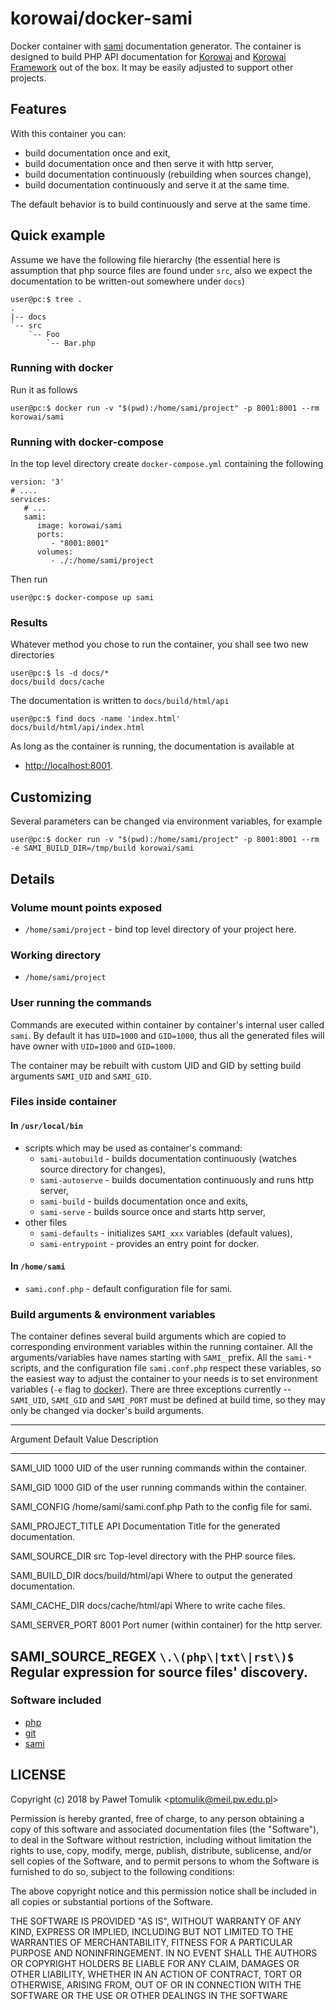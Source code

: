 korowai/docker-sami
===================

Docker container with [sami](https://github.com/FriendsOfPHP/Sami/)
documentation generator. The container is designed to build PHP API
documentation for [Korowai](https://github.com/korowai/korowai/) and
[Korowai Framework](https://github.com/korowai/framework/) out of the
box. It may be easily adjusted to support other projects.

Features
--------

With this container you can:

-   build documentation once and exit,
-   build documentation once and then serve it with http server,
-   build documentation continuously (rebuilding when sources change),
-   build documentation continuously and serve it at the same time.

The default behavior is to build continuously and serve at the same
time.

Quick example
-------------

Assume we have the following file hierarchy (the essential here is
assumption that php source files are found under `src`, also we expect
the documentation to be written-out somewhere under `docs`)

``` {.sourceCode .console}
user@pc:$ tree .
.
|-- docs
`-- src
    `-- Foo
        `-- Bar.php
```

### Running with docker

Run it as follows

``` {.sourceCode .console}
user@pc:$ docker run -v "$(pwd):/home/sami/project" -p 8001:8001 --rm korowai/sami
```

### Running with docker-compose

In the top level directory create `docker-compose.yml` containing the
following

``` {.sourceCode .yaml}
version: '3'
# ....
services:
   # ...
   sami:
      image: korowai/sami
      ports:
         - "8001:8001"
      volumes:
         - ./:/home/sami/project
```

Then run

``` {.sourceCode .console}
user@pc:$ docker-compose up sami
```

### Results

Whatever method you chose to run the container, you shall see two new
directories

``` {.sourceCode .console}
user@pc:$ ls -d docs/*
docs/build docs/cache
```

The documentation is written to `docs/build/html/api`

``` {.sourceCode .console}
user@pc:$ find docs -name 'index.html'
docs/build/html/api/index.html
```

As long as the container is running, the documentation is available at

-   <http://localhost:8001>.

Customizing
-----------

Several parameters can be changed via environment variables, for example

``` {.sourceCode .console}
user@pc:$ docker run -v "$(pwd):/home/sami/project" -p 8001:8001 --rm -e SAMI_BUILD_DIR=/tmp/build korowai/sami
```

Details
-------

### Volume mount points exposed

-   `/home/sami/project` - bind top level directory of your project
    here.

### Working directory

-   `/home/sami/project`

### User running the commands

Commands are executed within container by container\'s internal user
called `sami`. By default it has `UID=1000` and `GID=1000`, thus all the
generated files will have owner with `UID=1000` and `GID=1000`.

The container may be rebuilt with custom UID and GID by setting build
arguments `SAMI_UID` and `SAMI_GID`.

### Files inside container

#### In `/usr/local/bin`

-   scripts which may be used as container\'s command:
    -   `sami-autobuild` - builds documentation continuously (watches
        source directory for changes),
    -   `sami-autoserve` - builds documentation continuously and runs
        http server,
    -   `sami-build` - builds documentation once and exits,
    -   `sami-serve` - builds source once and starts http server,
-   other files
    -   `sami-defaults` - initializes `SAMI_xxx` variables (default
        values),
    -   `sami-entrypoint` - provides an entry point for docker.

#### In `/home/sami`

-   `sami.conf.php` - default configuration file for sami.

### Build arguments & environment variables

The container defines several build arguments which are copied to
corresponding environment variables within the running container. All
the arguments/variables have names starting with `SAMI_` prefix. All the
`sami-*` scripts, and the configuration file `sami.conf.php` respect
these variables, so the easiest way to adjust the container to your
needs is to set environment variables (`-e` flag to
[docker](https://docker.com/)). There are three exceptions currently \--
`SAMI_UID`, `SAMI_GID` and `SAMI_PORT` must be defined at build time, so
they may only be changed via docker\'s build arguments.

  --------------------------------------------------------------------------------------
  Argument               Default Value              Description
  ---------------------- -------------------------- ------------------------------------
  SAMI\_UID              1000                       UID of the user running commands
                                                    within the container.

  SAMI\_GID              1000                       GID of the user running commands
                                                    within the container.

  SAMI\_CONFIG           /home/sami/sami.conf.php   Path to the config file for sami.

  SAMI\_PROJECT\_TITLE   API Documentation          Title for the generated
                                                    documentation.

  SAMI\_SOURCE\_DIR      src                        Top-level directory with the PHP
                                                    source files.

  SAMI\_BUILD\_DIR       docs/build/html/api        Where to output the generated
                                                    documentation.

  SAMI\_CACHE\_DIR       docs/cache/html/api        Where to write cache files.

  SAMI\_SERVER\_PORT     8001                       Port numer (within container) for
                                                    the http server.

  SAMI\_SOURCE\_REGEX    `\.\(php\|txt\|rst\)$`     Regular expression for source
                                                    files\' discovery.
  --------------------------------------------------------------------------------------

### Software included

-   [php](https://php.net/)
-   [git](https://git-scm.com/)
-   [sami](https://github.com/FriendsOfPHP/Sami/)

LICENSE
-------

Copyright (c) 2018 by Paweł Tomulik \<<ptomulik@meil.pw.edu.pl>\>

Permission is hereby granted, free of charge, to any person obtaining a
copy of this software and associated documentation files (the
\"Software\"), to deal in the Software without restriction, including
without limitation the rights to use, copy, modify, merge, publish,
distribute, sublicense, and/or sell copies of the Software, and to
permit persons to whom the Software is furnished to do so, subject to
the following conditions:

The above copyright notice and this permission notice shall be included
in all copies or substantial portions of the Software.

THE SOFTWARE IS PROVIDED \"AS IS\", WITHOUT WARRANTY OF ANY KIND,
EXPRESS OR IMPLIED, INCLUDING BUT NOT LIMITED TO THE WARRANTIES OF
MERCHANTABILITY, FITNESS FOR A PARTICULAR PURPOSE AND NONINFRINGEMENT.
IN NO EVENT SHALL THE AUTHORS OR COPYRIGHT HOLDERS BE LIABLE FOR ANY
CLAIM, DAMAGES OR OTHER LIABILITY, WHETHER IN AN ACTION OF CONTRACT,
TORT OR OTHERWISE, ARISING FROM, OUT OF OR IN CONNECTION WITH THE
SOFTWARE OR THE USE OR OTHER DEALINGS IN THE SOFTWARE
